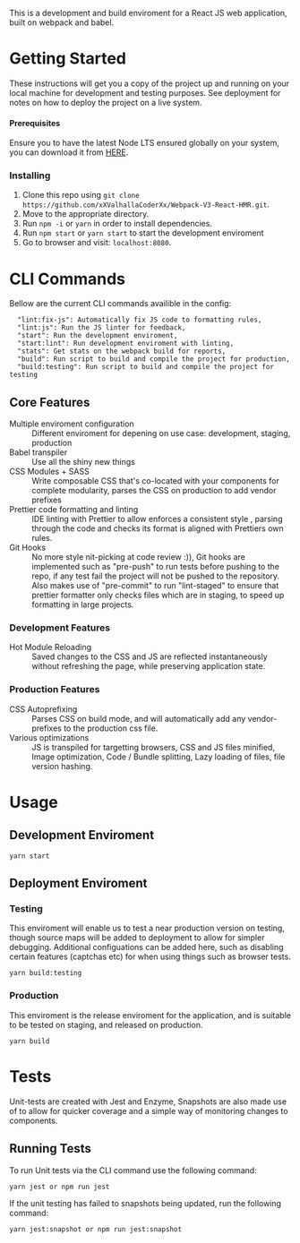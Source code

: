 This is a development and build enviroment for a React JS web application, built on webpack and babel.

# Getting Started

These instructions will get you a copy of the project up and running on your local machine for development and testing purposes. 
See deployment for notes on how to deploy the project on a live system.

#### Prerequisites

Ensure you to have the latest Node LTS ensured globally on your system, you can download it from [HERE](https://nodejs.org/en/).

### Installing

1. Clone this repo using `git clone https://github.com/xXValhallaCoderXx/Webpack-V3-React-HMR.git`.
2. Move to the appropriate directory.
3. Run `npm -i` or `yarn` in order to install dependencies.<br />
4. Run `npm start` or `yarn start` to start the development enviroment<br />
5. Go to browser and visit: `localhost:8080`.

# CLI Commands

Bellow are the current CLI commands availible in the config:

```
  "lint:fix-js": Automatically fix JS code to formatting rules,
  "lint:js": Run the JS linter for feedback,
  "start": Run the development enviroment,
  "start:lint": Run development enviroment with linting,
  "stats": Get stats on the webpack build for reports,
  "build": Run script to build and compile the project for production,
  "build:testing": Run script to build and compile the project for testing
```

## Core Features

<dl>
  <dt>Multiple enviroment configuration</dt>
  <dd>Different enviroment for depening on use case: development, staging, production</dd>

  <dt>Babel transpiler</dt>
  <dd>Use all the shiny new things</dd>

  <dt>CSS Modules + SASS</dt>
  <dd>Write composable CSS that's co-located with your components for complete modularity, parses the CSS on production to add vendor prefixes </dd>

  <dt>Prettier code formatting and linting</dt>
  <dd>IDE linting with Prettier to allow enforces a consistent style , parsing through the code and checks its format is aligned with Prettiers own rules.</dd>

  <dt>Git Hooks</dt>
  <dd>No more style nit-picking at code review :)), Git hooks are implemented such as "pre-push" to run tests before pushing to the repo, if any test fail the project will not be pushed to the repository. Also makes use of "pre-commit" to run "lint-staged" to ensure that prettier formatter only checks files which are in staging, to speed up formatting in large projects.</dd>

</dl>


### Development Features

<dl>
  <dt>Hot Module Reloading</dt>
  <dd>Saved changes to the CSS and JS are reflected instantaneously without refreshing the page, while preserving application state.  </dd>
</dl>

### Production Features

<dl>
  <dt>CSS Autoprefixing</dt>
  <dd>Parses CSS on build mode, and will automatically add any vendor-prefixes to the production css file.</dd>

  <dt>Various optimizations</dt>
  <dd>JS is transpiled for targetting browsers, CSS and JS files minified, Image optimization, Code / Bundle splitting, Lazy loading of files, file version hashing.</dd>

</dl>

# Usage

## Development Enviroment
```
yarn start
```

## Deployment Enviroment

### Testing
This enviroment will enable us to test a near production version on testing, though source maps will be added to deployment to allow for simpler debugging.
Additional configuations can be added here, such as disabling certain features (captchas etc) for when using things such as browser tests.

```
yarn build:testing
```

### Production
This enviroment is the release enviroment for the application, and is suitable to be tested on staging, and released on production.

```
yarn build
```

# Tests

Unit-tests are created with Jest and Enzyme,
Snapshots are also made use of to allow for quicker coverage and a simple way of monitoring changes to components.

## Running Tests

To run Unit tests via the CLI command use the following command: 

```
yarn jest or npm run jest
```

If the unit testing has failed to snapshots being updated, run the following command: 

```
yarn jest:snapshot or npm run jest:snapshot
```